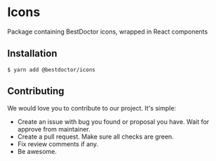# Icons

Package containing BestDoctor icons, wrapped in React components

## Installation

`$ yarn add @bestdoctor/icons`

## Contributing

We would love you to contribute to our project. It's simple:

* Create an issue with bug you found or proposal you have.
  Wait for approve from maintainer.
* Create a pull request. Make sure all checks are green.
* Fix review comments if any.
* Be awesome.
